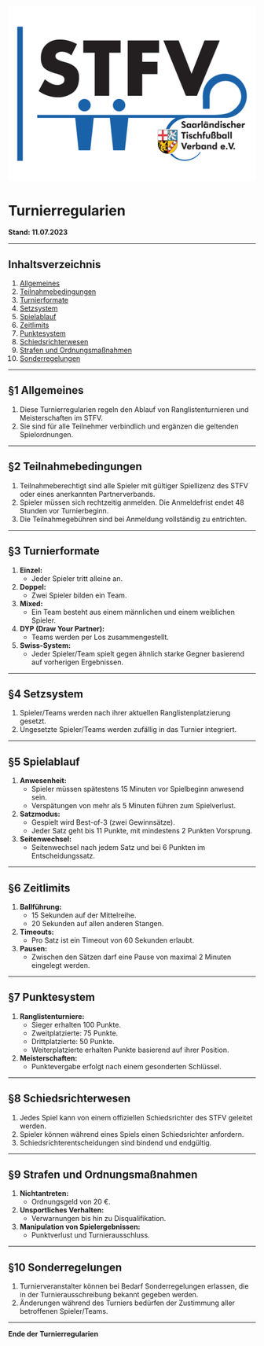 ![STFV Logo](images/STFV-LOGO.png)

# Turnierregularien

**Stand: 11.07.2023**

---

## Inhaltsverzeichnis

1. [Allgemeines](#allgemeines)
2. [Teilnahmebedingungen](#teilnahmebedingungen)
3. [Turnierformate](#turnierformate)
4. [Setzsystem](#setzsystem)
5. [Spielablauf](#spielablauf)
6. [Zeitlimits](#zeitlimits)
7. [Punktesystem](#punktesystem)
8. [Schiedsrichterwesen](#schiedsrichterwesen)
9. [Strafen und Ordnungsmaßnahmen](#strafen-und-ordnungsmaßnahmen)
10. [Sonderregelungen](#sonderregelungen)

---

## §1 Allgemeines

1. Diese Turnierregularien regeln den Ablauf von Ranglistenturnieren und Meisterschaften im STFV.
2. Sie sind für alle Teilnehmer verbindlich und ergänzen die geltenden Spielordnungen.

---

## §2 Teilnahmebedingungen

1. Teilnahmeberechtigt sind alle Spieler mit gültiger Spiellizenz des STFV oder eines anerkannten Partnerverbands.
2. Spieler müssen sich rechtzeitig anmelden. Die Anmeldefrist endet 48 Stunden vor Turnierbeginn.
3. Die Teilnahmegebühren sind bei Anmeldung vollständig zu entrichten.

---

## §3 Turnierformate

1. **Einzel:**
   - Jeder Spieler tritt alleine an.
2. **Doppel:**
   - Zwei Spieler bilden ein Team.
3. **Mixed:**
   - Ein Team besteht aus einem männlichen und einem weiblichen Spieler.
4. **DYP (Draw Your Partner):**
   - Teams werden per Los zusammengestellt.
5. **Swiss-System:**
   - Jeder Spieler/Team spielt gegen ähnlich starke Gegner basierend auf vorherigen Ergebnissen.

---

## §4 Setzsystem

1. Spieler/Teams werden nach ihrer aktuellen Ranglistenplatzierung gesetzt.
2. Ungesetzte Spieler/Teams werden zufällig in das Turnier integriert.

---

## §5 Spielablauf

1. **Anwesenheit:**
   - Spieler müssen spätestens 15 Minuten vor Spielbeginn anwesend sein.
   - Verspätungen von mehr als 5 Minuten führen zum Spielverlust.
2. **Satzmodus:**
   - Gespielt wird Best-of-3 (zwei Gewinnsätze).
   - Jeder Satz geht bis 11 Punkte, mit mindestens 2 Punkten Vorsprung.
3. **Seitenwechsel:**
   - Seitenwechsel nach jedem Satz und bei 6 Punkten im Entscheidungssatz.

---

## §6 Zeitlimits

1. **Ballführung:**
   - 15 Sekunden auf der Mittelreihe.
   - 20 Sekunden auf allen anderen Stangen.
2. **Timeouts:**
   - Pro Satz ist ein Timeout von 60 Sekunden erlaubt.
3. **Pausen:**
   - Zwischen den Sätzen darf eine Pause von maximal 2 Minuten eingelegt werden.

---

## §7 Punktesystem

1. **Ranglistenturniere:**
   - Sieger erhalten 100 Punkte.
   - Zweitplatzierte: 75 Punkte.
   - Drittplatzierte: 50 Punkte.
   - Weiterplatzierte erhalten Punkte basierend auf ihrer Position.
2. **Meisterschaften:**
   - Punktevergabe erfolgt nach einem gesonderten Schlüssel.

---

## §8 Schiedsrichterwesen

1. Jedes Spiel kann von einem offiziellen Schiedsrichter des STFV geleitet werden.
2. Spieler können während eines Spiels einen Schiedsrichter anfordern.
3. Schiedsrichterentscheidungen sind bindend und endgültig.

---

## §9 Strafen und Ordnungsmaßnahmen

1. **Nichtantreten:**
   - Ordnungsgeld von 20 €.
2. **Unsportliches Verhalten:**
   - Verwarnungen bis hin zu Disqualifikation.
3. **Manipulation von Spielergebnissen:**
   - Punktverlust und Turnierausschluss.

---

## §10 Sonderregelungen

1. Turnierveranstalter können bei Bedarf Sonderregelungen erlassen, die in der Turnierausschreibung bekannt gegeben werden.
2. Änderungen während des Turniers bedürfen der Zustimmung aller betroffenen Spieler/Teams.

---

**Ende der Turnierregularien**
